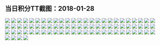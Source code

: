 ## 当日积分TT截图：2018-01-28
![](../../data/2018-01/2018-01-28/005_1.2/357426635054514345.jpg)
![](../../data/2018-01/2018-01-28/005_1.2/469297456164599378.jpg)
![](../../data/2018-01/2018-01-28/005_1.2/331691587468358311.jpg)
![](../../data/2018-01/2018-01-28/005_1.2/518254881625373732.jpg)
![](../../data/2018-01/2018-01-28/005_1.2/108820832709636010.jpg)
![](../../data/2018-01/2018-01-28/005_1.2/920126616091625063.jpg)
![](../../data/2018-01/2018-01-28/005_1.2/438611779741024886.jpg)
![](../../data/2018-01/2018-01-28/005_1.2/39052911456596663.jpg)
![](../../data/2018-01/2018-01-28/005_1.2/473877073561731263.jpg)
![](../../data/2018-01/2018-01-28/005_1.2/650043783360359551.jpg)
![](../../data/2018-01/2018-01-28/005_1.2/587441966086370736.jpg)
![](../../data/2018-01/2018-01-28/005_1.2/502531080489011244.jpg)
![](../../data/2018-01/2018-01-28/005_1.2/9624618604895710.jpg)
![](../../data/2018-01/2018-01-28/005_1.2/513436938379402116.jpg)
![](../../data/2018-01/2018-01-28/005_1.2/657699312083668435.jpg)
![](../../data/2018-01/2018-01-28/005_1.2/663035643822588870.jpg)
![](../../data/2018-01/2018-01-28/005_1.2/272440130548273800.jpg)
![](../../data/2018-01/2018-01-28/001_3.6/48582958122000086.jpg)
![](../../data/2018-01/2018-01-28/001_3.6/733431812323568758.jpg)
![](../../data/2018-01/2018-01-28/001_3.6/772129773784777030.jpg)
![](../../data/2018-01/2018-01-28/001_3.6/825245096578381662.jpg)
![](../../data/2018-01/2018-01-28/001_3.6/856082059636374442.jpg)
![](../../data/2018-01/2018-01-28/001_3.6/421197423769685875.jpg)
![](../../data/2018-01/2018-01-28/001_3.6/917004205159591977.jpg)
![](../../data/2018-01/2018-01-28/001_3.6/472795107888884834.jpg)
![](../../data/2018-01/2018-01-28/001_3.6/871933114441678159.jpg)
![](../../data/2018-01/2018-01-28/001_3.6/424106146363240741.jpg)
![](../../data/2018-01/2018-01-28/001_3.6/205056389323898381.jpg)
![](../../data/2018-01/2018-01-28/001_3.6/609130829922458565.jpg)
![](../../data/2018-01/2018-01-28/003_1.5/252701417512105185.jpg)
![](../../data/2018-01/2018-01-28/003_1.5/687117316014427048.jpg)
![](../../data/2018-01/2018-01-28/003_1.5/719148521217740008.jpg)
![](../../data/2018-01/2018-01-28/003_1.5/550973181297879237.jpg)
![](../../data/2018-01/2018-01-28/003_1.5/137646356805268415.jpg)
![](../../data/2018-01/2018-01-28/002_0.89/214486581124223142.jpg)
![](../../data/2018-01/2018-01-28/002_0.89/793540540513369917.jpg)
![](../../data/2018-01/2018-01-28/002_0.89/268009788935081084.jpg)
![](../../data/2018-01/2018-01-28/002_0.89/27706928704892966.jpg)
![](../../data/2018-01/2018-01-28/002_0.89/197023508549650049.jpg)
![](../../data/2018-01/2018-01-28/002_0.89/599705197744079015.jpg)
![](../../data/2018-01/2018-01-28/002_0.89/10520068133979846.jpg)
![](../../data/2018-01/2018-01-28/002_0.89/32251616993677652.jpg)
![](../../data/2018-01/2018-01-28/002_0.89/410259409380562246.jpg)
![](../../data/2018-01/2018-01-28/002_0.89/593363459765389390.jpg)
![](../../data/2018-01/2018-01-28/002_0.89/141705603839655003.jpg)
![](../../data/2018-01/2018-01-28/006_2.1/701716440759761553.jpg)
![](../../data/2018-01/2018-01-28/006_2.1/170848280717949106.jpg)
![](../../data/2018-01/2018-01-28/006_2.1/340338224705268590.jpg)
![](../../data/2018-01/2018-01-28/006_2.1/606009808957874197.jpg)
![](../../data/2018-01/2018-01-28/006_2.1/559827198780837517.jpg)
![](../../data/2018-01/2018-01-28/006_2.1/772143226316535606.jpg)
![](../../data/2018-01/2018-01-28/006_2.1/784456651244242806.jpg)
![](../../data/2018-01/2018-01-28/006_2.1/52326678624692133.jpg)
![](../../data/2018-01/2018-01-28/006_2.1/838847272937523746.jpg)
![](../../data/2018-01/2018-01-28/006_2.1/95245750932455475.jpg)
![](../../data/2018-01/2018-01-28/006_2.1/393799427798232605.jpg)
![](../../data/2018-01/2018-01-28/006_2.1/630302222184787876.jpg)
![](../../data/2018-01/2018-01-28/006_2.1/122339035336930792.jpg)
![](../../data/2018-01/2018-01-28/006_2.1/333839351966222617.jpg)
![](../../data/2018-01/2018-01-28/006_2.1/651699550123022671.jpg)
![](../../data/2018-01/2018-01-28/006_2.1/682317806306991406.jpg)
![](../../data/2018-01/2018-01-28/006_2.1/558639400258055343.jpg)
![](../../data/2018-01/2018-01-28/006_2.1/612820365165955761.jpg)
![](../../data/2018-01/2018-01-28/006_2.1/728687884985263361.jpg)
![](../../data/2018-01/2018-01-28/004_0.5/280362447512034158.jpg)
![](../../data/2018-01/2018-01-28/004_0.5/280768871144456502.jpg)
![](../../data/2018-01/2018-01-28/004_0.5/805134019346671747.jpg)
![](../../data/2018-01/2018-01-28/004_0.5/851306153478679961.jpg)
![](../../data/2018-01/2018-01-28/004_0.5/18136810121023581.jpg)
![](../../data/2018-01/2018-01-28/004_0.5/866629692673639215.jpg)
![](../../data/2018-01/2018-01-28/004_0.5/590326442878263748.jpg)
![](../../data/2018-01/2018-01-28/004_0.5/715024531406895280.jpg)
![](../../data/2018-01/2018-01-28/004_0.5/271980225324639898.jpg)
![](../../data/2018-01/2018-01-28/004_0.5/582515081889982541.jpg)
![](../../data/2018-01/2018-01-28/004_0.5/608009830046828963.jpg)
![](../../data/2018-01/2018-01-28/004_0.5/515356631986345092.jpg)
![](../../data/2018-01/2018-01-28/004_0.5/541044924795478541.jpg)
![](../../data/2018-01/2018-01-28/004_0.5/345041862584893776.jpg)
![](../../data/2018-01/2018-01-28/004_0.5/648969430825052477.jpg)
